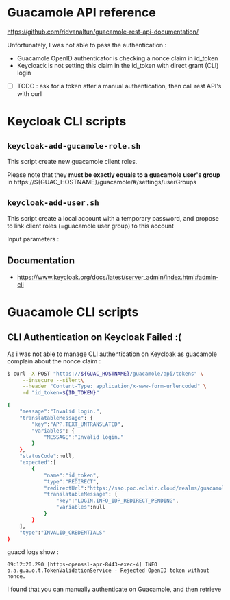 # Guacamole API reference

<https://github.com/ridvanaltun/guacamole-rest-api-documentation/>

Unfortunately, I was not able to pass the authentication :

- Guacamole OpenID authenticator is checking a nonce claim in id_token
- Keycloack is not setting this claim in the id_token with direct grant (CLI) login

 - [ ] TODO : ask for a token after a manual authentication, then call rest API's with curl 

# Keycloak CLI scripts

## `keycloak-add-gucamole-role.sh`

This script create new guacamole client roles.

Please note that they **must be exactly equals to a guacamole user's group** in https://${GUAC_HOSTNAME}/guacamole/#/settings/userGroups

## `keycloak-add-user.sh`

This script create a local account with a temporary password, and propose to link client roles (=guacamole user group) to this account

Input parameters : 



## Documentation

- https://www.keycloak.org/docs/latest/server_admin/index.html#admin-cli


# Guacamole CLI scripts

## CLI Authentication on Keycloak Failed :(

As i was not able to manage CLI authentication on Keycloak as guacamole complain about the nonce claim :

```bash
$ curl -X POST "https://${GUAC_HOSTNAME}/guacamole/api/tokens" \
     --insecure --silent\
     --header "Content-Type: application/x-www-form-urlencoded" \
     -d "id_token=${ID_TOKEN}" 

{
    "message":"Invalid login.",
    "translatableMessage": {
        "key":"APP.TEXT_UNTRANSLATED",
        "variables": {
            "MESSAGE":"Invalid login."
        }
    },
    "statusCode":null,
    "expected":[
        {
            "name":"id_token",
            "type":"REDIRECT",
            "redirectUrl":"https://sso.poc.eclair.cloud/realms/guacamole/protocol/openid-connect/auth?scope=openid+email+profile&response_type=id_token&client_id=guacamole&redirect_uri=https%3A%2F%2Fguacamole.poc.eclair.cloud%2Fguacamole&nonce=mlggr781ndofggpolfo010gma8",
            "translatableMessage": {
                "key":"LOGIN.INFO_IDP_REDIRECT_PENDING",
                "variables":null
            }
        }
    ],
    "type":"INVALID_CREDENTIALS"
}
```

guacd logs show :

```text
09:12:20.290 [https-openssl-apr-8443-exec-4] INFO  o.a.g.a.o.t.TokenValidationService - Rejected OpenID token without nonce.
```

I found that you can manually authenticate on Guacamole, and then retrieve 